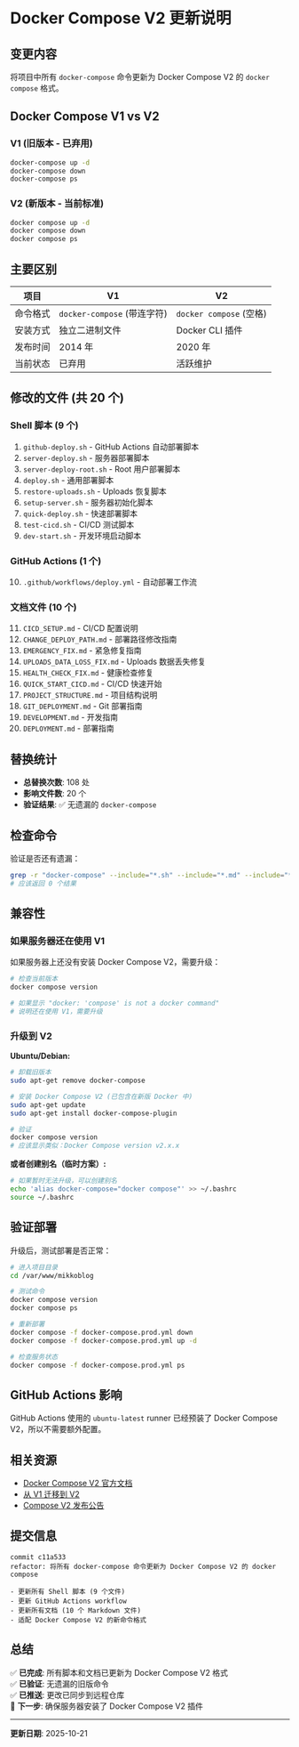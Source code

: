 # Docker Compose V2 更新说明

## 变更内容

将项目中所有 `docker-compose` 命令更新为 Docker Compose V2 的 `docker compose` 格式。

## Docker Compose V1 vs V2

### V1 (旧版本 - 已弃用)
```bash
docker-compose up -d
docker-compose down
docker-compose ps
```

### V2 (新版本 - 当前标准)
```bash
docker compose up -d
docker compose down
docker compose ps
```

## 主要区别

| 项目 | V1 | V2 |
|------|----|----|
| 命令格式 | `docker-compose` (带连字符) | `docker compose` (空格) |
| 安装方式 | 独立二进制文件 | Docker CLI 插件 |
| 发布时间 | 2014 年 | 2020 年 |
| 当前状态 | 已弃用 | 活跃维护 |

## 修改的文件 (共 20 个)

### Shell 脚本 (9 个)
1. `github-deploy.sh` - GitHub Actions 自动部署脚本
2. `server-deploy.sh` - 服务器部署脚本
3. `server-deploy-root.sh` - Root 用户部署脚本
4. `deploy.sh` - 通用部署脚本
5. `restore-uploads.sh` - Uploads 恢复脚本
6. `setup-server.sh` - 服务器初始化脚本
7. `quick-deploy.sh` - 快速部署脚本
8. `test-cicd.sh` - CI/CD 测试脚本
9. `dev-start.sh` - 开发环境启动脚本

### GitHub Actions (1 个)
10. `.github/workflows/deploy.yml` - 自动部署工作流

### 文档文件 (10 个)
11. `CICD_SETUP.md` - CI/CD 配置说明
12. `CHANGE_DEPLOY_PATH.md` - 部署路径修改指南
13. `EMERGENCY_FIX.md` - 紧急修复指南
14. `UPLOADS_DATA_LOSS_FIX.md` - Uploads 数据丢失修复
15. `HEALTH_CHECK_FIX.md` - 健康检查修复
16. `QUICK_START_CICD.md` - CI/CD 快速开始
17. `PROJECT_STRUCTURE.md` - 项目结构说明
18. `GIT_DEPLOYMENT.md` - Git 部署指南
19. `DEVELOPMENT.md` - 开发指南
20. `DEPLOYMENT.md` - 部署指南

## 替换统计

- **总替换次数**: 108 处
- **影响文件数**: 20 个
- **验证结果**: ✅ 无遗漏的 `docker-compose`

## 检查命令

验证是否还有遗漏：
```bash
grep -r "docker-compose" --include="*.sh" --include="*.md" --include="*.yml" .
# 应该返回 0 个结果
```

## 兼容性

### 如果服务器还在使用 V1

如果服务器上还没有安装 Docker Compose V2，需要升级：

```bash
# 检查当前版本
docker compose version

# 如果显示 "docker: 'compose' is not a docker command"
# 说明还在使用 V1，需要升级
```

### 升级到 V2

**Ubuntu/Debian:**
```bash
# 卸载旧版本
sudo apt-get remove docker-compose

# 安装 Docker Compose V2 (已包含在新版 Docker 中)
sudo apt-get update
sudo apt-get install docker-compose-plugin

# 验证
docker compose version
# 应该显示类似：Docker Compose version v2.x.x
```

**或者创建别名（临时方案）:**
```bash
# 如果暂时无法升级，可以创建别名
echo 'alias docker-compose="docker compose"' >> ~/.bashrc
source ~/.bashrc
```

## 验证部署

升级后，测试部署是否正常：

```bash
# 进入项目目录
cd /var/www/mikkoblog

# 测试命令
docker compose version
docker compose ps

# 重新部署
docker compose -f docker-compose.prod.yml down
docker compose -f docker-compose.prod.yml up -d

# 检查服务状态
docker compose -f docker-compose.prod.yml ps
```

## GitHub Actions 影响

GitHub Actions 使用的 `ubuntu-latest` runner 已经预装了 Docker Compose V2，所以不需要额外配置。

## 相关资源

- [Docker Compose V2 官方文档](https://docs.docker.com/compose/cli-command/)
- [从 V1 迁移到 V2](https://docs.docker.com/compose/migrate/)
- [Compose V2 发布公告](https://www.docker.com/blog/announcing-compose-v2-general-availability/)

## 提交信息

```
commit c11a533
refactor: 将所有 docker-compose 命令更新为 Docker Compose V2 的 docker compose

- 更新所有 Shell 脚本 (9 个文件)
- 更新 GitHub Actions workflow
- 更新所有文档 (10 个 Markdown 文件)
- 适配 Docker Compose V2 的新命令格式
```

## 总结

✅ **已完成**: 所有脚本和文档已更新为 Docker Compose V2 格式  
✅ **已验证**: 无遗漏的旧版命令  
✅ **已推送**: 更改已同步到远程仓库  
🎯 **下一步**: 确保服务器安装了 Docker Compose V2 插件

---

**更新日期**: 2025-10-21

